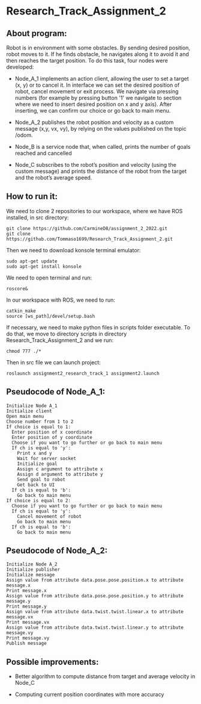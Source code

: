 # Research_Track_Assignment_2
<h2>About program:</h2>
 Robot is in environment with some obstacles. By sending desired position, robot moves to it. If he finds obstacle, he navigates
 along it to avoid it and then reaches the target position. To do this task, four nodes were developed:
 
  - Node_A_1 implements an action client, allowing the user to set a target (x, y) or to cancel it. In interface we can
    set the desired position of robot, cancel movement or exit process. We navigate via pressing numbers (for example by pressing 
    button '1' we navigate to section where we need to insert desired position on x and y axis). After inserting, we can confirm our 
    choice or go back to main menu.
  
  - Node_A_2 publishes the robot position and velocity as a custom message (x,y, vx, vy), by relying on the values 
    published on the topic /odom.
    
  - Node_B is a service node that, when called, prints the number of goals reached and cancelled
  
  - Node_C subscribes to the robot’s position and velocity (using the custom message) and prints the distance of the robot from the 
    target and the robot’s average speed.
    
    
<h2>How to run it:</h2>

 We need to clone 2 repositories to our workspace, where we have ROS installed, in src directory:
 ```
 git clone https://github.com/CarmineD8/assignment_2_2022.git
 git clone https://github.com/Tommaso1699/Research_Track_Assignment_2.git
 ```
 Then we need to download konsole terminal emulator:
 ```
 sudo apt-get update
 sudo apt-get install konsole
 ```
 We need to open terminal and run:
 ```
 roscore&
 ```
 
 In our workspace with ROS, we need to run:
 ```
 catkin_make
 source [ws_path]/devel/setup.bash
 ```
 If necessary, we need to make python files in scripts folder executable. To do that,
 we move to directory scripts in directory Research_Track_Assignment_2 and we run:
  ```
 chmod 777 ./*
 ```
 
 Then in src file we can launch project:
 ```
 roslaunch assignment2_research_track_1 assignment2.launch
 ```
<h2>Pseudocode of Node_A_1:</h2>

```
Initialize Node A_1
Initialize client
Open main menu
Choose number from 1 to 2
If choice is equal to 1:
  Enter position of x coordinate
  Enter position of y coordinate
  Choose if you want to go further or go back to main menu
  If ch is equal to 'y':
    Print x and y
    Wait for server socket
    Initialize goal
    Assign c argument to attribute x
    Assign d argument to attribute y
    Send goal to robot
    Get back to UI
  If ch is equal to 'b':
    Go back to main menu
If choice is equal to 2:
  Choose if you want to go further or go back to main menu
  If ch is equal to 'y':
    Cancel movement of robot
    Go back to main menu
  If ch is equal to 'b':
    Go back to main menu 
```

<h2>Pseudocode of Node_A_2:</h2>


```
Initialize Node A_2
Initialize publisher
Initialize message
Assign value from attribute data.pose.pose.position.x to attribute message.x
Print message.x
Assign value from attribute data.pose.pose.position.y to attribute message.y
Print message.y
Assign value from attribute data.twist.twist.linear.x to attribute message.vx
Print message.vx
Assign value from attribute data.twist.twist.linear.y to attribute message.vy
Print message.vy
Publish message
```

<h2>Possible improvements:</h2>

 - Better algorithm to compute distance from target and average velocity in Node_C
 
 - Computing current position coordinates with more accuracy 
